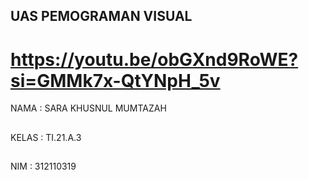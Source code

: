 ## UAS PEMOGRAMAN VISUAL

# https://youtu.be/obGXnd9RoWE?si=GMMk7x-QtYNpH_5v

NAMA  : SARA KHUSNUL MUMTAZAH
##
KELAS : TI.21.A.3
##
NIM   : 312110319

